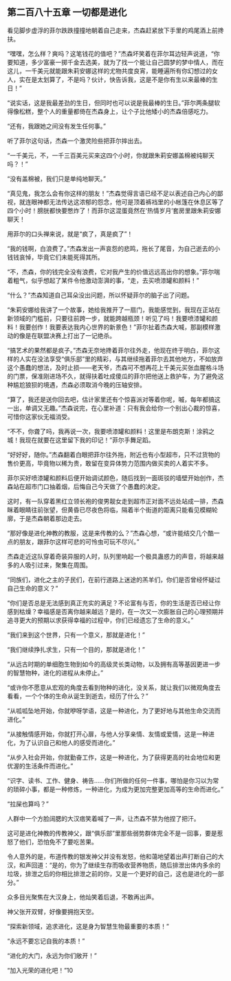 ## 第二百八十五章 一切都是进化
看见脚步虚浮的菲尔跌跌撞撞地朝着自己走来，杰森赶紧放下手里的鸡尾酒上前搀扶。

“嘿嘿，怎么样？爽吗？这笔钱花的值吧？”杰森坏笑着在菲尔耳边轻声说道，“你要知道，多少富豪一掷千金去选美，就为了找一个能让自己圆梦的梦中情人，而在这儿，一千美元就能跟朱莉安娜这样的尤物共度良宵，能睡遍所有你幻想过的女人，实在是太划算了，不是吗？伙计，快告诉我，这是不是你有生以来最棒的生日！”

“说实话，这是我最差劲的生日，但同时也可以说是我最棒的生日。”菲尔两条腿软得像松糕，整个人的重量都倚在杰森身上，让个子比他矮小的杰森倍感吃力。

“还有，我跟她之间没有发生任何事。”

听了菲尔这句话，杰森一个激灵险些把菲尔摔出去。

“一千美元，不，一千三百美元买来这四个小时，你就跟朱莉安娜盖棉被纯聊天吗？！”

“没有盖棉被，我们只是单纯地聊天。”

“真见鬼，我怎么会有你这样的朋友！”杰森觉得言语已经不足以表述自己内心的鄙视，就连眼神都无法传达这浓郁的怨念，他可是顶着裤裆里的小帐篷在休息区等了四个小时！膀胱都快要憋炸了！而菲尔这混蛋竟然在‘热情岁月’套房里跟朱莉安娜聊天！

用菲尔的口头禅来说，就是“疯了，真是疯了”！

“我的钱啊，白浪费了。”杰森发出一声哀怨的悲鸣，拖长了尾音，为自己逝去的小钱钱哀悼，毕竟它们未能死得其所。

“不，杰森，你的钱完全没有浪费，它对我产生的价值远远高出你的想象。”菲尔喘着粗气，似乎想起了某件令他激动澎湃的事，“走，去买喷漆罐和颜料！”

“什么？”杰森知道自己耳朵没出问题，所以怀疑菲尔的脑子出了问题。

“朱莉安娜给我讲了一个故事，她给我推开了一扇门，我能感觉到，我现在正站在新领域的门槛前，只要往前跨一步，就能跨越瓶颈！听见了吗！我要喷漆罐和颜料！我要创作！我要表达我内心世界的新景色！”菲尔扯着杰森大喊，那副模样激动的像是在联盟决赛上打出了一记绝杀。

“搞艺术的果然都是疯子。”杰森无奈地搀着菲尔往外走，他现在终于明白，菲尔这样的人实在没法享受“俱乐部”里的精彩，与其继续拖着菲尔去其他地方，不如放弃这个愚蠢的想法，及时止损——老天爷，杰森可不想再花上千美元买张血腥格斗场的门票，保准刚进场不久，就得扶着吐成傻瓜的菲尔把他送上救护车，为了避免这种尴尬狼狈的境遇，杰森必须取消今晚的压轴安排。

“算了，我还是送你回去吧，估计家里还有个惊喜派对等着你呢，嘁，每年都搞这一出，单调又无趣。”杰森说完，在心里补道：只有我会给你一个别出心裁的惊喜，可惜你这家伙无福消受。

“不不，你聋了吗，我再说一次，我要喷漆罐和颜料！这里是布朗克斯！涂鸦之城！我现在就要在这里留下我的印记！”菲尔手舞足蹈。

“好好好，随你。”杰森翻着白眼把菲尔往外拖，附近也有小型超市，只不过货物的售价更高，毕竟物以稀为贵，敢留在变异体势力范围内做买卖的人着实不多。

菲尔买好喷漆罐和颜料后便开始调试颜色，随后找到一面斑驳的墙壁开始创作，杰森站在超市门口抽着烟，后悔自己今天做了个愚蠢的决定。

这时，有一队穿着黑红立领长袍的俊男靓女走到超市正对面不远处站成一排，杰森眯着眼睛往前张望，但黄昏已尽夜色将临，隔着半个街道的距离只能看见模糊轮廓，于是杰森朝着那边走去。

“那好像是进化神教的教服，这是来传教的么？”杰森心想，“或许能结交几个酷一点的朋友，跟菲尔这样可悲的可怜虫可玩不尽兴。”

杰森走近这队穿着奇装异服的人时，队列里响起一个极具蛊惑力的声音，将越来越多的人吸引过来，聚集在周围。

“同族们，进化之主的子民们，在前行道路上迷途的羔羊们，你们是否曾经怀疑过自己生命的意义？”

“你们是否总是无法感到真正充实的满足？不论富有与否，你的生活是否已经让你感到枯燥？幸福感是否离你越来越远？是的，在一次又一次膨胀自己的心理预期并追寻更大的预期以求获得幸福的过程中，你们已经遗忘了生命的意义。”

“我们来到这个世界，只有一个意义，那就是进化！”

“我们继续挣扎求生，只有一个目的，那就是进化！”

“从远古时期的单细胞生物到如今的高级灵长类动物，以及拥有高等基因更进一步的智慧物种，进化的进程从未停止。”

“或许你不愿意从宏观的角度去看到物种的进化，没关系，就让我们以微观角度去看看，一个个体的生命从诞生到逝去，经历了什么？”

“从呱呱坠地开始，你就咿呀学语，这是一种进化，为了更好地与其他生命交流而进化。”

“从接触情感开始，你就打开心扉，与他人分享亲情、友情或爱情，这是一种进化，为了认识自己和他人的感受而进化。”

“从步入社会开始，你就勤奋工作，这是一种进化，为了获得更高的社会地位和更优渥的生活条件而进化。”

“识字、读书、工作、健身、祷告……你们所做的任何一件事，哪怕是你习以为常的琐碎小事，都是一种修炼，一种进化，为成为更加完整更加高等的生命而进化。”

“拉屎也算吗？”

人群中一个方脸阔腮的大汉痞笑着喊了一声，让杰森不禁为他捏了把汗。

这可是进化神教的传教神父，跟“俱乐部”里那些弱势群体完全不是一回事，要是惹怒了他们，恐怕免不了要吃苦果。

令人意外的是，布道传教的银发神父并没有发怒，他和蔼地望着出声打断自己的大汉，和声回道：“是的，你为了继续生存而吸收营养物质，随后排泄出体内多余的垃圾，排泄之后的你相比排泄之前的你，又是一个更好的自己，这也是进化的一部分。”

众多目光聚焦在大汉身上，他灿笑着后退，不敢再出声。

神父张开双臂，好像要拥抱天空。

“探索新领域，追求进化，这是身为智慧生物最重要的本质！”

“永远不要忘记自我的本质！”

“进化的大门，永远为你们敞开！”

“加入光荣的进化吧！”10

